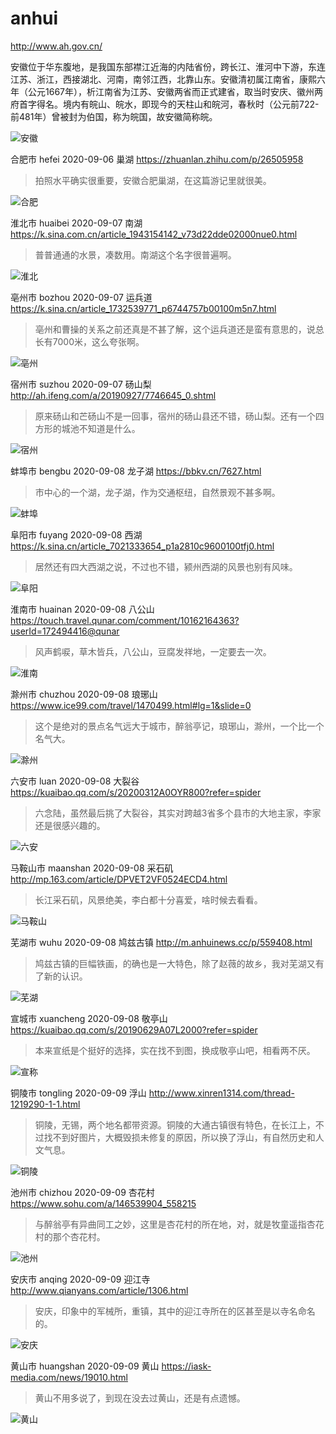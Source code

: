 # anhui

http://www.ah.gov.cn/

安徽位于华东腹地，是我国东部襟江近海的内陆省份，跨长江、淮河中下游，东连江苏、浙江，西接湖北、河南，南邻江西，北靠山东。安徽清初属江南省，康熙六年（公元1667年），析江南省为江苏、安徽两省而正式建省，取当时安庆、徽州两府首字得名。境内有皖山、皖水，即现今的天柱山和皖河，春秋时（公元前722-前481年）曾被封为伯国，称为皖国，故安徽简称皖。

![安徽](anhui.jpg)

合肥市 hefei 2020-09-06 巢湖 https://zhuanlan.zhihu.com/p/26505958

> 拍照水平确实很重要，安徽合肥巢湖，在这篇游记里就很美。

![合肥](chaohu.jpg)

淮北市 huaibei 2020-09-07 南湖 https://k.sina.com.cn/article_1943154142_v73d22dde02000nue0.html

> 普普通通的水景，凑数用。南湖这个名字很普遍啊。

![淮北](huaibei.jpg)

亳州市 bozhou 2020-09-07 运兵道 https://k.sina.cn/article_1732539771_p6744757b00100m5n7.html

> 亳州和曹操的关系之前还真是不甚了解，这个运兵道还是蛮有意思的，说总长有7000米，这么夸张啊。

![亳州](bozhou.jpg)

宿州市 suzhou 2020-09-07 砀山梨 http://ah.ifeng.com/a/20190927/7746645_0.shtml

> 原来砀山和芒砀山不是一回事，宿州的砀山县还不错，砀山梨。还有一个四方形的城池不知道是什么。

![宿州](suzhou.jpg)

蚌埠市 bengbu 2020-09-08 龙子湖 https://bbkv.cn/7627.html

> 市中心的一个湖，龙子湖，作为交通枢纽，自然景观不甚多啊。

![蚌埠](bengbu.jpg)

阜阳市 fuyang 2020-09-08 西湖 https://k.sina.cn/article_7021333654_p1a2810c9600100tfj0.html

> 居然还有四大西湖之说，不过也不错，颍州西湖的风景也别有风味。

![阜阳](fuyang.jpg)

淮南市 huainan 2020-09-08 八公山 https://touch.travel.qunar.com/comment/10162164363?userId=172494416@qunar

> 风声鹤唳，草木皆兵，八公山，豆腐发祥地，一定要去一次。

![淮南](huainan.jpg)

滁州市 chuzhou 2020-09-08 琅琊山 https://www.ice99.com/travel/1470499.html#lg=1&slide=0

> 这个是绝对的景点名气远大于城市，醉翁亭记，琅琊山，滁州，一个比一个名气大。

![滁州](chuzhou.jpg)

六安市 luan 2020-09-08 大裂谷 https://kuaibao.qq.com/s/20200312A0OYR800?refer=spider

> 六念陆，虽然最后挑了大裂谷，其实对跨越3省多个县市的大地主家，李家还是很感兴趣的。

![六安](luan.jpg)

马鞍山市 maanshan 2020-09-08 采石矶 http://mp.163.com/article/DPVET2VF0524ECD4.html

> 长江采石矶，风景绝美，李白都十分喜爱，啥时候去看看。

![马鞍山](maanshan.jpg)

芜湖市 wuhu 2020-09-08 鸠兹古镇 http://m.anhuinews.cc/p/559408.html

> 鸠兹古镇的巨幅铁画，的确也是一大特色，除了赵薇的故乡，我对芜湖又有了新的认识。

![芜湖](wuhu.png)

宣城市 xuancheng 2020-09-08 敬亭山 https://kuaibao.qq.com/s/20190629A07L2000?refer=spider

> 本来宣纸是个挺好的选择，实在找不到图，换成敬亭山吧，相看两不厌。

![宣称](xuancheng.jpg)

铜陵市 tongling 2020-09-09 浮山 http://www.xinren1314.com/thread-1219290-1-1.html

> 铜陵，无锡，两个地名都带资源。铜陵的大通古镇很有特色，在长江上，不过找不到好图片，大概毁损未修复的原因，所以换了浮山，有自然历史和人文气息。

![铜陵](tongling.jpg)

池州市 chizhou 2020-09-09 杏花村 https://www.sohu.com/a/146539904_558215

> 与醉翁亭有异曲同工之妙，这里是杏花村的所在地，对，就是牧童遥指杏花村的那个杏花村。

![池州](chizhou.jpg)

安庆市 anqing 2020-09-09 迎江寺 http://www.qianyans.com/article/1306.html

> 安庆，印象中的军械所，重镇，其中的迎江寺所在的区甚至是以寺名命名的。

![安庆](anqing.jpeg)

黄山市 huangshan 2020-09-09 黄山 https://iask-media.com/news/19010.html

> 黄山不用多说了，到现在没去过黄山，还是有点遗憾。

![黄山](huangshan.jpg)